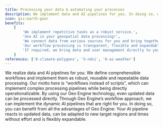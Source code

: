 ```yaml
---
title: Processing your data & automating your processes
description: We implement data and AI pipelines for you. In doing so, we define comprehensible workflows for you and implement them as robust, reusable, and repeatable data processing.
icon: gis:earth-gear
benefits:
    [
        'We implement repetitive tasks as a robust service.',
        'Use AI in your geospatial data processing!',
        'We connect data from various sources for you and bring together internal and external data.',
        'Our workflow processing is transparent, flexible and expandable.',
        'If required, we bring data and user management directly to you.',
    ]
references: ['8-climate-polygons', '5-ndvi', '6-ai-weather']
---
```


We realize data and AI pipelines for you.
We define comprehensible workflows and implement them as robust, reusable and repeatable data processing.
Our motto here is “workflows instead of scripts”, which can implement complex processing pipelines while being directly operationalizable.
By using our Geo Engine technology, even updated data can be processed directly.
Through Geo Engine’s workflow approach, we can implement the dynamic AI pipelines that are right for you.
In doing so, you can benefit from all the advantages of Geo Engine: Your AI pipeline reacts to updated data, can be adapted to new target regions and times without effort and is flexibly expandable.
